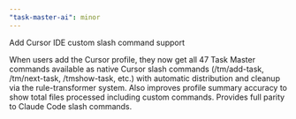 ```yaml
---
"task-master-ai": minor
---
```


Add Cursor IDE custom slash command support

When users add the Cursor profile, they now get all 47 Task Master commands available as native Cursor slash commands (/tm/add-task, /tm/next-task, /tmshow-task, etc.) with automatic distribution and cleanup via the rule-transformer system. Also improves profile summary accuracy to show total files processed including custom commands. Provides full parity to Claude Code slash commands.
